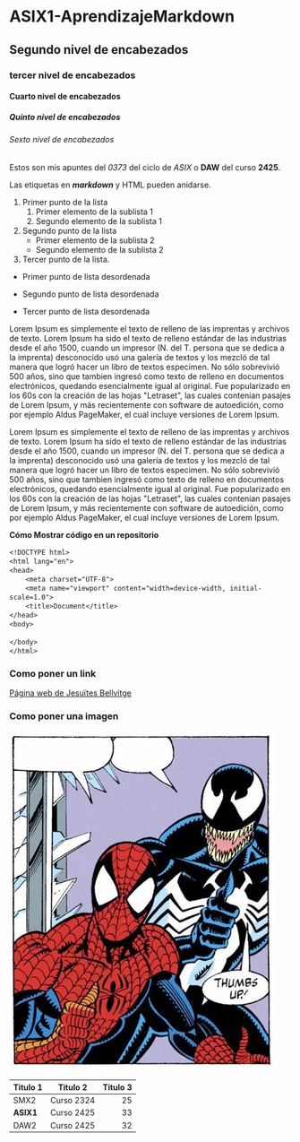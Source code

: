 # ASIX1-AprendizajeMarkdown
## Segundo nivel de encabezados
### tercer nivel de encabezados
#### Cuarto nivel de encabezados
##### Quinto nivel de encabezados
###### Sexto nivel de encabezados

Estos son mis apuntes del *0373* del ciclo de _ASIX_ o **DAW** del curso __2425__.

Las etiquetas en **_markdown_** y HTML pueden anidarse.

1. Primer punto de la lista
    1. Primer elemento de la sublista 1
    2. Segundo elemento de la sublista 1
2. Segundo punto de la lista
    * Primer elemento de la sublista 2
    * Segundo elemento de la sublista 2
3. Tercer punto de la lista.

* Primer punto de lista desordenada
- Segundo punto de lista desordenada
+ Tercer punto de lista desordenada

Lorem Ipsum es simplemente el texto de relleno de las imprentas y archivos de texto. Lorem Ipsum ha sido el texto de relleno estándar de las industrias desde el año 1500, cuando un impresor (N. del T. persona que se dedica a la imprenta) desconocido usó una galería de textos y los mezcló de tal manera que logró hacer un libro de textos especimen. No sólo sobrevivió 500 años, sino que tambien ingresó como texto de relleno en documentos electrónicos, quedando esencialmente igual al original. Fue popularizado en los 60s con la creación de las hojas "Letraset", las cuales contenian pasajes de Lorem Ipsum, y más recientemente con software de autoedición, como por ejemplo Aldus PageMaker, el cual incluye versiones de Lorem Ipsum.

Lorem Ipsum es simplemente el texto de relleno de las imprentas y archivos de texto. Lorem Ipsum ha sido el texto de relleno estándar de las industrias desde el año 1500, cuando un impresor (N. del T. persona que se dedica a la imprenta) desconocido usó una galería de textos y los mezcló de tal manera que logró hacer un libro de textos especimen. No sólo sobrevivió 500 años, sino que tambien ingresó como texto de relleno en documentos electrónicos, quedando esencialmente igual al original. Fue popularizado en los 60s con la creación de las hojas "Letraset", las cuales contenian pasajes de Lorem Ipsum, y más recientemente con software de autoedición, como por ejemplo Aldus PageMaker, el cual incluye versiones de Lorem Ipsum.

**Cómo Mostrar código en un repositorio**
```
<!DOCTYPE html>
<html lang="en">
<head>
    <meta charset="UTF-8">
    <meta name="viewport" content="width=device-width, initial-scale=1.0">
    <title>Document</title>
</head>
<body>
    
</body>
</html>
```
### Como poner un link
[Página web de Jesuïtes Bellvitge](https://www.fje.edu/ca/jesuites-bellvitge "Titulo opcional")

### Como poner una imagen

![Imagen de Venon](https://github.com/AlbertoDeSantos/ASIX1-AprendizajeMarkdown/blob/main/venom.jpg "Titulo opcional")

|Titulo 1 | Titulo 2 | Titulo 3 |
|----------|:--------------:|--------------:|
|SMX2 |Curso 2324|25|
|**ASIX1**|Curso 2425|33|
|DAW2|Curso 2425|32|






